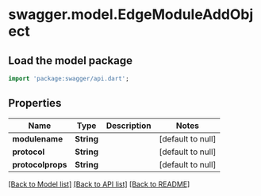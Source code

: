 # swagger.model.EdgeModuleAddObject

## Load the model package
```dart
import 'package:swagger/api.dart';
```

## Properties
Name | Type | Description | Notes
------------ | ------------- | ------------- | -------------
**modulename** | **String** |  | [default to null]
**protocol** | **String** |  | [default to null]
**protocolprops** | **String** |  | [default to null]

[[Back to Model list]](../README.md#documentation-for-models) [[Back to API list]](../README.md#documentation-for-api-endpoints) [[Back to README]](../README.md)


